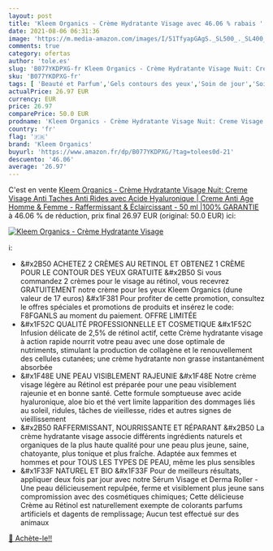 ```yaml
---
layout: post
title: 'Kleem Organics - Crème Hydratante Visage avec 46.06 % rabais '
date: 2021-08-06 06:31:36
image: 'https://m.media-amazon.com/images/I/51TfyapGAgS._SL500_._SL400_.jpg'
comments: true
category: ofertas
author: 'tole.es'
slug: 'B077YKDPXG-fr Kleem Organics - Crème Hydratante Visage Nuit: Creme...'
sku: 'B077YKDPXG-fr'
tags: [ 'Beauté et Parfum','Gels contours des yeux','Soin de jour','Soins des yeux','Soins pour la peau','Soins pour le visage','Soins visage hydratants','kleem organics', ]
actualPrice: 26.97 EUR
currency: EUR
price: 26.97
comparePrice: 50.0 EUR
prodname: 'Kleem Organics - Crème Hydratante Visage Nuit: Creme Visage Anti Taches  Anti Rides avec Acide Hyaluronique | Creme Anti Age Homme & Femme - Raffermissant & Éclaircissant - 50 ml |100% GARANTIE'
country: 'fr'
flag: '🇫🇷'
brand: 'Kleem Organics'
buyurl: 'https://www.amazon.fr/dp/B077YKDPXG/?tag=tolees0d-21'
descuento: '46.06'
average: '26.97'
---
```


C'est en vente [Kleem Organics - Crème Hydratante Visage Nuit: Creme Visage Anti Taches  Anti Rides avec Acide Hyaluronique | Creme Anti Age Homme & Femme - Raffermissant & Éclaircissant - 50 ml |100% GARANTIE](https://www.amazon.fr/dp/B077YKDPXG/?tag=tolees0d-21)  à  46.06 % de réduction, prix final  26.97 EUR (original: 50.0 EUR) ici:

[![Kleem Organics - Crème Hydratante Visage](https://m.media-amazon.com/images/I/51TfyapGAgS._SL500_._SL400_.jpg)](https://www.amazon.fr/dp/B077YKDPXG/?tag=tolees0d-21)

ℹ️:

- &#x2B50 ACHETEZ 2 CRÈMES AU RETINOL ET OBTENEZ 1 CRÈME POUR LE CONTOUR DES YEUX GRATUITE &#x2B50 Si vous commandez 2 crèmes pour le visage au rétinol, vous recevrez GRATUITEMENT notre crème pour les yeux Kleem Organics (dune valeur de 17 euros) &#x1F381 Pour profiter de cette promotion, consultez le offres spéciales et promotions de produits et insérez le code: F8FGANLS au moment du paiement. OFFRE LIMITÉE
- &#x1F52C QUALITÉ PROFESSIONNELLE ET COSMETIQUE &#x1F52C Infusion délicate de 2,5% de rétinol actif, cette Crème hydratante visage à action rapide nourrit votre peau avec une dose optimale de nutriments, stimulant la production de collagène et le renouvellement des cellules cutanées; une crème hydratante non grasse instantanément absorbée
- &#x1F48E UNE PEAU VISIBLEMENT RAJEUNIE &#x1F48E Notre crème visage légère au Rétinol est préparée pour une peau visiblement rajeunie et en bonne santé. Cette formule somptueuse avec acide hyaluronique, aloe bio et thé vert limite lapparition des dommages liés au soleil, ridules, tâches de vieillesse, rides et autres signes de vieillissement
- &#x2B50 RAFFERMISSANT, NOURRISSANTE ET RÉPARANT &#x2B50 La crème hydratante visage associe différents ingrédients naturels et organiques de la plus haute qualité pour une peau plus jeune, saine, chatoyante, plus tonique et plus fraîche. Adaptée aux femmes et hommes et pour TOUS LES TYPES DE PEAU, même les plus sensibles
- &#x1F33F NATUREL ET BIO &#x1F33F Pour de meilleurs résultats, appliquer deux fois par jour avec notre Sérum Visage et Derma Roller - Une peau délicieusement repulpée, ferme et visiblement plus jeune sans compromission avec des cosmétiques chimiques; Cette délicieuse Crème au Rétinol est naturellement exempte de colorants parfums artificiels et dagents de remplissage; Aucun test effectué sur des animaux

[🛒 Achète-le!!](https://www.amazon.fr/dp/B077YKDPXG/?tag=tolees0d-21)
